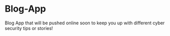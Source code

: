 # Blog-App
Blog App that will be pushed online soon to keep you up with different cyber security tips or stories!
